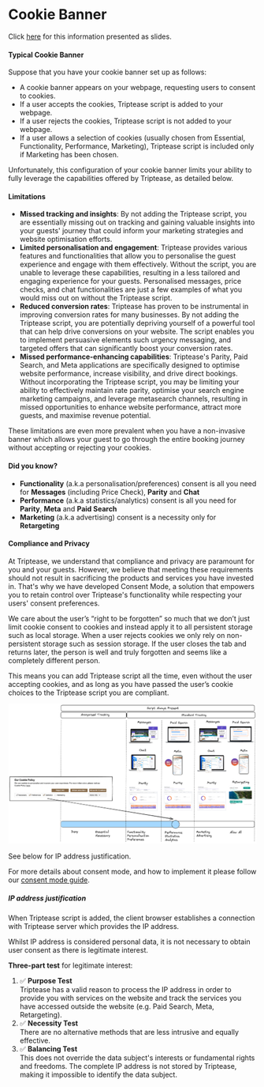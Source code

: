 # Cookie Banner

Click [here](https://docs.google.com/presentation/d/e/2PACX-1vRVHfDzQz20ImWnvZPYFOQjIzEcisev8GafW2VvEVckTB1t-1VkfpgMIoytGip1KT8rT47FPFlP7wrl/pub?start=false&loop=false&delayms=3000) for this information presented as slides.

#### Typical Cookie Banner
Suppose that you have your cookie banner set up as follows:

- A cookie banner appears on your webpage, requesting users to consent to cookies.
- If a user accepts the cookies, Triptease script is added to your webpage.
- If a user rejects the cookies, Triptease script is not added to your webpage.
- If a user allows a selection of cookies (usually chosen from Essential, Functionality, Performance, Marketing), Triptease script is included only if Marketing has been chosen.

Unfortunately, this configuration of your cookie banner limits your ability to fully leverage the capabilities offered by Triptease, as detailed below.

#### Limitations

- **Missed tracking and insights**: By not adding the Triptease script, you are essentially missing out on tracking and gaining valuable insights into your guests' journey that could inform your marketing strategies and website optimisation efforts.
- **Limited personalisation and engagement**: Triptease provides various features and functionalities that allow you to personalise the guest experience and engage with them effectively. Without the script, you are unable to leverage these capabilities, resulting in a less tailored and engaging experience for your guests. Personalised messages, price checks, and chat functionalities are just a few examples of what you would miss out on without the Triptease script.
- **Reduced conversion rates**: Triptease has proven to be instrumental in improving conversion rates for many businesses. By not adding the Triptease script, you are potentially depriving yourself of a powerful tool that can help drive conversions on your website. The script enables you to implement persuasive elements such urgency messaging, and targeted offers that can significantly boost your conversion rates.
- **Missed performance-enhancing capabilities**: Triptease's Parity, Paid Search, and Meta applications are specifically designed to optimise website performance, increase visibility, and drive direct bookings. Without incorporating the Triptease script, you may be limiting your ability to effectively maintain rate parity, optimise your search engine marketing campaigns, and leverage metasearch channels, resulting in missed opportunities to enhance website performance, attract more guests, and maximise revenue potential.

These limitations are even more prevalent when you have a non-invasive banner which allows your guest to go through the entire booking journey without accepting or rejecting your cookies.

#### Did you know?

- **Functionality** (a.k.a personalisation/preferences) consent is all you need for **Messages** (including Price Check), **Parity** and **Chat**
- **Performance** (a.k.a statistics/analytics) consent is all you need for **Parity**, **Meta** and **Paid Search**
- **Marketing** (a.k.a advertising) consent is a necessity only for **Retargeting**

#### Compliance and Privacy

At Triptease, we understand that compliance and privacy are paramount for you and your guests. However, we believe that meeting these requirements should not result in sacrificing the products and services you have invested in. That's why we have developed Consent Mode, a solution that empowers you to retain control over Triptease's functionality while respecting your users' consent preferences.

We care about the user’s “right to be forgotten” so much that we don’t just limit cookie consent to cookies and instead apply it to all persistent storage such as local storage. When a user rejects cookies we only rely on non-persistent storage such as session storage. If the user closes the tab and returns later, the person is well and truly forgotten and seems like a completely different person.

This means you can add Triptease script all the time, even without the user accepting cookies, and as long as you have passed the user’s cookie choices to the Triptease script you are compliant.

![functionality-scaling-based-on-consent](assets/images/functionality-scaling-based-on-consent.png)

See below for IP address justification.

For more details about consent mode, and how to implement it please follow our [consent mode guide](https://docs.triptease.io/consent).

##### IP address justification

When Triptease script is added, the client browser establishes a connection with Triptease server which provides the IP address.

Whilst IP address is considered personal data, it is not necessary to obtain user consent as there is legitimate interest.

**Three-part test** for legitimate interest:
1. ✅ **Purpose Test**  
Triptease has a valid reason to process the IP address in order to provide you with services on the website and track the services you have accessed outside the website (e.g. Paid Search, Meta, Retargeting).
2. ✅ **Necessity Test**  
There are no alternative methods that are less intrusive and equally effective.
3. ✅ **Balancing Test**  
This does not override the data subject's interests or fundamental rights and freedoms. The complete IP address is not stored by Triptease, making it impossible to identify the data subject.
